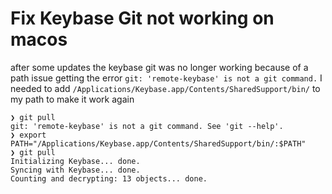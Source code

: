 # Fix Keybase Git not working on macos

after some updates the keybase git was no longer working because of a path issue
getting the error `git: 'remote-keybase' is not a git command.`
I needed to add `/Applications/Keybase.app/Contents/SharedSupport/bin/` to my path to make it work again
 
```
❯ git pull
git: 'remote-keybase' is not a git command. See 'git --help'.
❯ export PATH="/Applications/Keybase.app/Contents/SharedSupport/bin/:$PATH"
❯ git pull
Initializing Keybase... done.
Syncing with Keybase... done.
Counting and decrypting: 13 objects... done.
```
